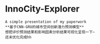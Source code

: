 # InnoCity-Explorer
    A simple presentation of my paperwork
    **基于CNN-GRU的城市空间创新潜力预测模型**
    想把评价预测结果和影响因素分析结果可视化呈现一下~
    还未优化完成hh
